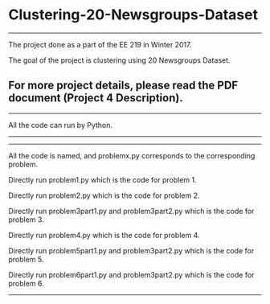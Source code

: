 # Clustering-20-Newsgroups-Dataset

-------------------------------------------------------------------------------
The project done as a part of the EE 219 in Winter 2017. 

The goal of the project is clustering using 20 Newsgroups Dataset. 

For more project details, please read the PDF document (Project 4 Description). 
-------------------------------------------------------------------------------

-------------------------------------------------------------------------------

All the code can run by Python. 

-------------------------------------------------------------------------------

-------------------------------------------------------------------------------

All the code is named, and problemx.py corresponds to the corresponding problem.

Directly run problem1.py which is the code for problem 1.

Directly run problem2.py which is the code for problem 2.

Directly run problem3part1.py and problem3part2.py which is the code for problem 3.

Directly run problem4.py which is the code for problem 4.

Directly run problem5part1.py and problem3part2.py which is the code for problem 5.

Directly run problem6part1.py and problem3part2.py which is the code for problem 6.

-------------------------------------------------------------------------------
